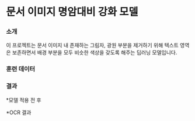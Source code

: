 # 문서 이미지 명암대비 강화 모델

### 소개
이 프로젝트는 문서 이미지 내 존재하는 그림자, 광원 부분을 제거하기 위해 텍스트 영역은 보존하면서 배경 부분을 모두 비슷한 색상을 갖도록 해주는 딥러닝 모델입니다.

### 훈련 데이터

### 결과

 *모델 적용 전 후
 
 *OCR 결과
